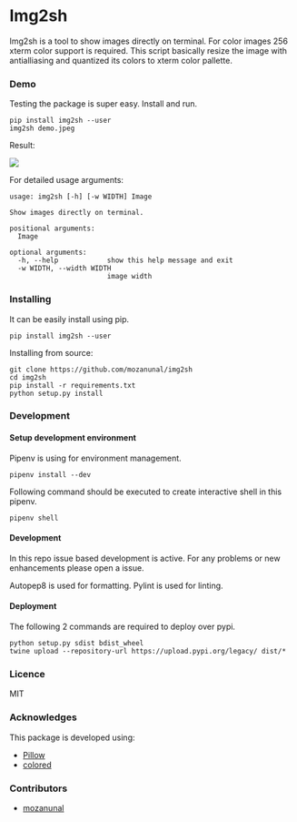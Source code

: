 # Img2sh

Img2sh is a tool to show images directly on terminal.
For color images 256 xterm color support is required. This script basically resize the image with antialliasing and quantized its colors to xterm color pallette.


### Demo

Testing the package is super easy. Install and run.

```
pip install img2sh --user
img2sh demo.jpeg
```

Result:

![](https://user-images.githubusercontent.com/13440502/52919655-aa89d400-3315-11e9-8c4a-7a7e057b8fa4.png)



For detailed usage arguments:

```
usage: img2sh [-h] [-w WIDTH] Image

Show images directly on terminal.

positional arguments:
  Image

optional arguments:
  -h, --help            show this help message and exit
  -w WIDTH, --width WIDTH
                        image width
```

### Installing

It can be easily install using pip.

```
pip install img2sh --user
```

Installing from source:

```
git clone https://github.com/mozanunal/img2sh
cd img2sh
pip install -r requirements.txt
python setup.py install
```


### Development

#### Setup development environment

Pipenv is using for environment management. 

```
pipenv install --dev
```

Following command should be executed to create interactive shell in this pipenv.
```
pipenv shell
```

#### Development

In this repo issue based development is active. For any problems or new enhancements please open a issue.

Autopep8 is used for formatting.
Pylint is used for linting.

#### Deployment

The following 2 commands are required to deploy over pypi.
```
python setup.py sdist bdist_wheel
twine upload --repository-url https://upload.pypi.org/legacy/ dist/*
```

### Licence

MIT

### Acknowledges
This package is developed using:
- [Pillow](https://pillow.readthedocs.io/en/stable/installation.html)
- [colored](https://gitlab.com/dslackw/colored)


### Contributors
- [mozanunal](https://github.com/mozanunal)
